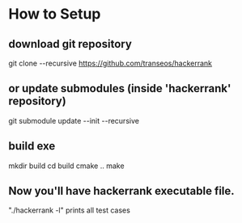 # How to Setup #

## download git repository
git clone --recursive https://github.com/transeos/hackerrank
## or update submodules (inside 'hackerrank' repository)
git submodule update --init --recursive

## build exe
mkdir build
cd build
cmake ..
make

## Now you'll have hackerrank executable file.
"./hackerrank -l" prints all test cases
